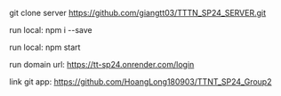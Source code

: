 git clone server https://github.com/giangtt03/TTTN_SP24_SERVER.git

run local: npm i --save

run local: npm start

run domain url: https://tt-sp24.onrender.com/login

link git app: https://github.com/HoangLong180903/TTNT_SP24_Group2

